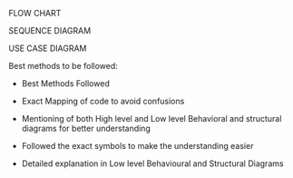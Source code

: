 FLOW CHART 

SEQUENCE DIAGRAM 

USE CASE DIAGRAM

Best methods to be followed:

* Best Methods Followed

* Exact Mapping of code to avoid confusions

* Mentioning of both High level and Low level Behavioral and structural diagrams for better understanding

* Followed the exact symbols to make the understanding easier

* Detailed explanation in Low level Behavioural and Structural Diagrams


